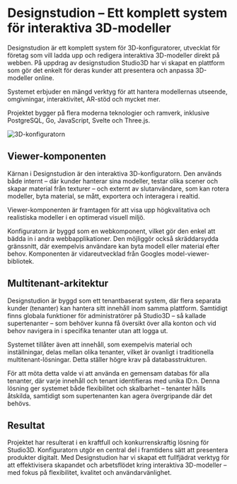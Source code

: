# Designstudion – Ett komplett system för interaktiva 3D-modeller

Designstudion är ett komplett system för 3D-konfiguratorer, utvecklat för företag som vill ladda upp och redigera interaktiva 3D-modeller direkt på webben. På uppdrag av designstudion Studio3D har vi skapat en plattform som gör det enkelt för deras kunder att presentera och anpassa 3D-modeller online.

Systemet erbjuder en mängd verktyg för att hantera modellernas utseende, omgivningar, interaktivitet, AR-stöd och mycket mer.

Projektet bygger på flera moderna teknologier och ramverk, inklusive PostgreSQL, Go, JavaScript, Svelte och Three.js.

![3D-konfiguratorn](/the-design-studio-hero.webp)

## Viewer-komponenten
Kärnan i Designstudion är den interaktiva 3D-konfiguratorn. Den används både internt – där kunder hanterar sina modeller, testar olika scener och skapar material från texturer – och externt av slutanvändare, som kan rotera modeller, byta material, se mått, exportera och interagera i realtid.

Viewer-komponenten är framtagen för att visa upp högkvalitativa och realistiska modeller i en optimerad visuell miljö.

Konfiguratorn är byggd som en webkomponent, vilket gör den enkel att bädda in i andra webbapplikationer. Den möjliggör också skräddarsydda gränssnitt, där exempelvis användare kan byta modell eller material efter behov. Komponenten är vidareutvecklad från Googles model-viewer-bibliotek.

## Multitenant-arkitektur
Designstudion är byggd som ett tenantbaserat system, där flera separata kunder (tenanter) kan hantera sitt innehåll inom samma plattform. Samtidigt finns globala funktioner för administratörer på Studio3D – så kallade supertenanter – som behöver kunna få översikt över alla konton och vid behov navigera in i specifika tenanter utan att logga ut.

Systemet tillåter även att innehåll, som exempelvis material och inställningar, delas mellan olika tenanter, vilket är ovanligt i traditionella multitenant-lösningar. Detta ställer högre krav på databasstrukturen.

För att möta detta valde vi att använda en gemensam databas för alla tenanter, där varje innehåll och tenant identifieras med unika ID:n. Denna lösning ger systemet både flexibilitet och skalbarhet – tenanter hålls åtskilda, samtidigt som supertenanten kan agera övergripande där det behövs.

## Resultat
Projektet har resulterat i en kraftfull och konkurrenskraftig lösning för Studio3D. Konfiguratorn utgör en central del i framtidens sätt att presentera produkter digitalt. Med Designstudion har vi skapat ett fullfjädrat verktyg för att effektivisera skapandet och arbetsflödet kring interaktiva 3D-modeller – med fokus på flexibilitet, kvalitet och användarvänlighet.

